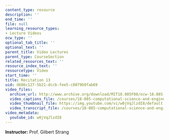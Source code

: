 ```yaml
---
content_type: resource
description: ''
end_time: ''
file: null
learning_resource_types:
- Lecture Videos
ocw_type: ''
optional_tab_title: ''
optional_text: ''
parent_title: Video Lectures
parent_type: CourseSection
related_resources_text: ''
resource_index_text: ''
resourcetype: Video
start_time: ''
title: Recitation 13
uid: d686c127-5b21-dccb-fee5-c8079b9fab69
video_files:
  archive_url: http://www.archive.org/download/MIT18.085F08/ocw-18.085-f08-rec13_300k.mp4
  video_captions_file: /courses/18-085-computational-science-and-engineering-i-fall-2008/4dec22dffdb758e083f1cf9ec2798471_w0jVqJlzdI8.vtt
  video_thumbnail_file: https://img.youtube.com/vi/w0jVqJlzdI8/default.jpg
  video_transcript_file: /courses/18-085-computational-science-and-engineering-i-fall-2008/3b5d3e1b5f73ca58f541e127c1fcf4d9_w0jVqJlzdI8.pdf
video_metadata:
  youtube_id: w0jVqJlzdI8
---
```


**Instructor:** Prof. Gilbert Strang



